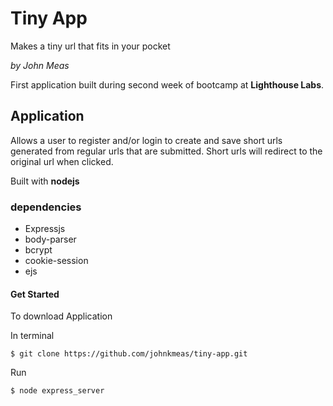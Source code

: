 # Tiny App
Makes a tiny url that fits in your pocket

*by John Meas*

First application built during second week of bootcamp at **Lighthouse Labs**.

## Application

Allows a user to register and/or login to create and save short urls generated from regular urls that are submitted. Short urls will redirect to the original url when clicked.

Built with **nodejs**


### dependencies
  - Expressjs
  - body-parser
  - bcrypt
  - cookie-session
  - ejs

#### Get Started

To download Application

In terminal

`$ git clone https://github.com/johnkmeas/tiny-app.git`

Run

`$ node express_server`
